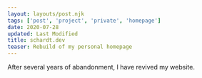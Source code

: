 ```yaml
---
layout: layouts/post.njk
tags: ['post', 'project', 'private', 'homepage']
date: 2020-07-28
updated: Last Modified
title: schardt.dev
teaser: Rebuild of my personal homepage
---
```


After several years of abandonment, I have revived my website. 